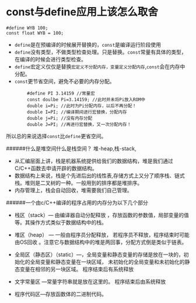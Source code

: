 # const与define应用上该怎么取舍
````
#define WYB 100;
const float WYB = 100;
````
- `define`是在预编译的时候展开替换的，`const`是编译运行阶段使用
- `define`没有类型，不做类型检查处理。只是替换。`const`常量有具体的类型，在编译的时候会进行类型检查。
- `define`宏定义仅仅是替换`宏定义不分配内存，变量定义分配内存`,`const`会在内存中分配。
- `const`更节省空间，避免不必要的内存分配。

````
        #define PI 3.14159 //常量宏
        const doulbe Pi=3.14159; //此时并未将Pi放入ROM中
        double i=Pi; //此时为Pi分配内存，以后不再分配！
        double I=PI; //编译期间进行宏替换，分配内存
        double j=Pi; //没有内存分配
        double J=PI; //再进行宏替换，又一次分配内存！

````
所以总的来说选择`const`比`define`更省空间。

######什么是堆空间什么是栈空间？
     堆-heap,栈-stack,
 - 从汇编层面上讲，栈是机器系统提供给我们的数据结构，堆是我们通过C/C++函数去申请开辟的数据结构。
 - 数据结构上来说，栈是个先进后出的线性表,存储方式上又分了顺序栈、链式栈。堆则是二叉树的一种。一般用到的排序都是堆排序。
 - 内存管理上，栈会自动回收，堆需要我们自己管理。

######一个由c/C++编译的程序占用的内存分为以下几个部分

 - 栈区（stack）— 由编译器自动分配释放 ，存放函数的参数值，局部变量的值等。其操作方式类似于数据结构中的栈。

 - 堆区（heap） — 一般由程序员分配释放， 若程序员不释放，程序结束时可能由OS回收 。注意它与数据结构中的堆是两回事，分配方式倒是类似于链表。

 - 全局区（静态区）（static）—，全局变量和静态变量的存储是放在一块的，初始化的全局变量和静态变量在一块区域， 未初始化的全局变量和未初始化的静态变量在相邻的另一块区域。 程序结束后有系统释放

 - 文字常量区 —常量字符串就是放在这里的。 程序结束后由系统释放

 - 程序代码区—存放函数体的二进制代码。


